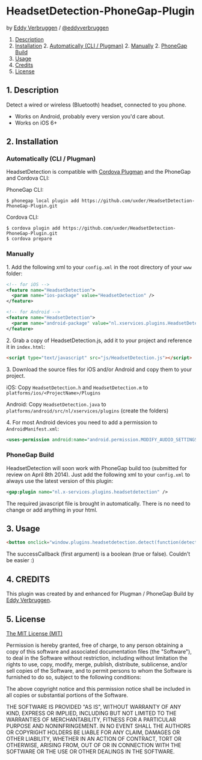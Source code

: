 # HeadsetDetection-PhoneGap-Plugin

by [Eddy Verbruggen](http://www.x-services.nl) / [@eddyverbruggen](http://www.twitter.com/eddyverbruggen)

1. [Description](https://github.com/EddyVerbruggen/HeadsetDetection-PhoneGap-Plugin#1-description)
2. [Installation](https://github.com/EddyVerbruggen/HeadsetDetection-PhoneGap-Plugin#2-installation)
	2. [Automatically (CLI / Plugman)](https://github.com/EddyVerbruggen/HeadsetDetection-PhoneGap-Plugin#automatically-cli--plugman)
	2. [Manually](https://github.com/EddyVerbruggen/HeadsetDetection-PhoneGap-Plugin#manually)
	2. [PhoneGap Build](https://github.com/EddyVerbruggen/HeadsetDetection-PhoneGap-Plugin#phonegap-build)
3. [Usage](https://github.com/EddyVerbruggen/HeadsetDetection-PhoneGap-Plugin#3-usage)
4. [Credits](https://github.com/EddyVerbruggen/HeadsetDetection-PhoneGap-Plugin#4-credits)
5. [License](https://github.com/EddyVerbruggen/HeadsetDetection-PhoneGap-Plugin#5-license)

## 1. Description

Detect a wired or wireless (Bluetooth) headset, connected to you phone.

* Works on Android, probably every version you'd care about.
* Works on iOS 6+

## 2. Installation

### Automatically (CLI / Plugman)
HeadsetDetection is compatible with [Cordova Plugman](https://github.com/apache/cordova-plugman) and the PhoneGap and Cordova CLI:

PhoneGap CLI:
```
$ phonegap local plugin add https://github.com/uxder/HeadsetDetection-PhoneGap-Plugin.git
```
Cordova CLI:
```
$ cordova plugin add https://github.com/uxder/HeadsetDetection-PhoneGap-Plugin.git
$ cordova prepare
```

### Manually

1\. Add the following xml to your `config.xml` in the root directory of your `www` folder:
```xml
<!-- for iOS -->
<feature name="HeadsetDetection">
  <param name="ios-package" value="HeadsetDetection" />
</feature>
```
```xml
<!-- for Android -->
<feature name="HeadsetDetection">
  <param name="android-package" value="nl.xservices.plugins.HeadsetDetection" />
</feature>
```

2\. Grab a copy of HeadsetDetection.js, add it to your project and reference it in `index.html`:
```html
<script type="text/javascript" src="js/HeadsetDetection.js"></script>
```

3\. Download the source files for iOS and/or Android and copy them to your project.

iOS: Copy `HeadsetDetection.h` and `HeadsetDetection.m` to `platforms/ios/<ProjectName>/Plugins`

Android: Copy `HeadsetDetection.java` to `platforms/android/src/nl/xservices/plugins` (create the folders)

4\. For most Android devices you need to add a permission to `AndroidManifest.xml`:
```xml
<uses-permission android:name="android.permission.MODIFY_AUDIO_SETTINGS"/>
```

### PhoneGap Build

HeadsetDetection will soon work with PhoneGap build too (submitted for review on April 8th 2014).
Just add the following xml to your `config.xml` to always use the latest version of this plugin:
```xml
<gap:plugin name="nl.x-services.plugins.headsetdetection" />
```

The required javascript file is brought in automatically. There is no need to change or add anything in your html.

## 3. Usage
```html
<button onclick="window.plugins.headsetdetection.detect(function(detected) {alert(detected)})">headphone detected?</button>
```
The successCallback (first argument) is a boolean (true or false). Couldn't be easier :)

## 4. CREDITS ##

This plugin was created by and enhanced for Plugman / PhoneGap Build by [Eddy Verbruggen](http://www.x-services.nl).

## 5. License

[The MIT License (MIT)](http://www.opensource.org/licenses/mit-license.html)

Permission is hereby granted, free of charge, to any person obtaining a copy
of this software and associated documentation files (the "Software"), to deal
in the Software without restriction, including without limitation the rights
to use, copy, modify, merge, publish, distribute, sublicense, and/or sell
copies of the Software, and to permit persons to whom the Software is
furnished to do so, subject to the following conditions:

The above copyright notice and this permission notice shall be included in
all copies or substantial portions of the Software.

THE SOFTWARE IS PROVIDED "AS IS", WITHOUT WARRANTY OF ANY KIND, EXPRESS OR
IMPLIED, INCLUDING BUT NOT LIMITED TO THE WARRANTIES OF MERCHANTABILITY,
FITNESS FOR A PARTICULAR PURPOSE AND NONINFRINGEMENT. IN NO EVENT SHALL THE
AUTHORS OR COPYRIGHT HOLDERS BE LIABLE FOR ANY CLAIM, DAMAGES OR OTHER
LIABILITY, WHETHER IN AN ACTION OF CONTRACT, TORT OR OTHERWISE, ARISING FROM,
OUT OF OR IN CONNECTION WITH THE SOFTWARE OR THE USE OR OTHER DEALINGS IN
THE SOFTWARE.
